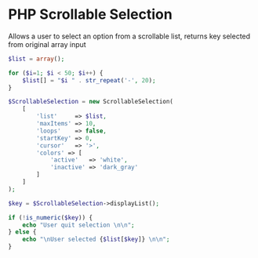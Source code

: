 # PHP Scrollable Selection

Allows a user to select an option from a scrollable list, returns key selected from original array input

```PHP
$list = array();

for ($i=1; $i < 50; $i++) {
    $list[] = "$i " . str_repeat('-', 20);
}

$ScrollableSelection = new ScrollableSelection(
    [
        'list'     => $list,
        'maxItems' => 10,
        'loops'    => false,
        'startKey' => 0,
        'cursor'   => '>',
        'colors' => [
            'active'   => 'white',
            'inactive' => 'dark_gray'
        ]
    ]
);

$key = $ScrollableSelection->displayList();

if (!is_numeric($key)) {
    echo "User quit selection \n\n";
} else {
    echo "\nUser selected {$list[$key]} \n\n";
}
```